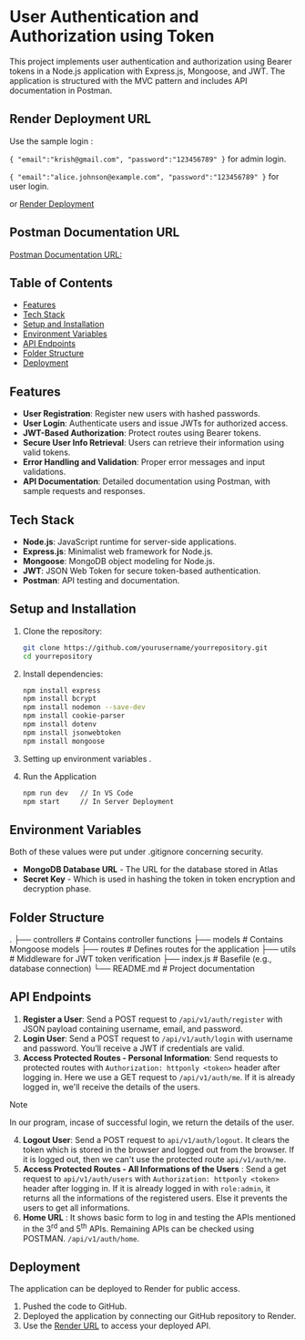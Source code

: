 # User Authentication and Authorization using Token

This project implements user authentication and authorization using Bearer tokens in a Node.js application with Express.js, Mongoose, and JWT. The application is structured with the MVC pattern and includes API documentation in Postman.



## Render Deployment URL 
Use the sample login :

`{
    "email":"krish@gmail.com",
    "password":"123456789"
}` for admin login.

`{
    "email":"alice.johnson@example.com",
    "password":"123456789"
}` for user login.


or
[Render Deployment](https://userauthenticationapp-ccp1.onrender.com/api/v1/auth/home)

## Postman Documentation URL
[Postman Documentation URL:](https://documenter.getpostman.com/view/38692959/2sAYBUDsEf)

## Table of Contents
- [Features](#features)
- [Tech Stack](#tech-stack)
- [Setup and Installation](#setup-and-installation)
- [Environment Variables](#environment-variables)
- [API Endpoints](#api-endpoints)
- [Folder Structure](#folder-structure)
- [Deployment](#deployment)


## Features
- **User Registration**: Register new users with hashed passwords.
- **User Login**: Authenticate users and issue JWTs for authorized access.
- **JWT-Based Authorization**: Protect routes using Bearer tokens.
- **Secure User Info Retrieval**: Users can retrieve their information using valid tokens.
- **Error Handling and Validation**: Proper error messages and input validations.
- **API Documentation**: Detailed documentation using Postman, with sample requests and responses.

## Tech Stack
- **Node.js**: JavaScript runtime for server-side applications.
- **Express.js**: Minimalist web framework for Node.js.
- **Mongoose**: MongoDB object modeling for Node.js.
- **JWT**: JSON Web Token for secure token-based authentication.
- **Postman**: API testing and documentation.

## Setup and Installation
1. Clone the repository:
   ```bash
   git clone https://github.com/yourusername/yourrepository.git
   cd yourrepository

2. Install dependencies:

    ```bash 
    npm install express
    npm install bcrypt
    npm install nodemon --save-dev
    npm install cookie-parser
    npm install dotenv
    npm install jsonwebtoken 
    npm install mongoose

3. Setting up environment variables .
4. Run the Application
    ```bash
    npm run dev   // In VS Code
    npm start     // In Server Deployment

## Environment Variables

Both of these values were put under .gitignore concerning security.

- **MongoDB Database URL** - The URL for the database stored in Atlas
- **Secret Key** - Which is used in hashing the token in token encryption and decryption phase. 



## Folder Structure

.
├── controllers      # Contains controller functions
├── models           # Contains Mongoose models
├── routes           # Defines routes for the application
├── utils            # Middleware for JWT token verification
├── index.js         # Basefile (e.g., database connection)
└── README.md        # Project documentation

## API Endpoints

1. **Register a User**: Send a POST request to `/api/v1/auth/register` with JSON payload containing username, email, and password.
2. **Login User**: Send a POST request to `/api/v1/auth/login` with username and password. You’ll receive a JWT if credentials are valid.
3. **Access Protected Routes - Personal Information**: Send requests to protected routes with `Authorization: httponly <token>` header after logging in.
Here we use a GET request to `/api/v1/auth/me`. If it is already logged in, we'll receive the details of the users.
> [!NOTE]
> In our program, incase of successful login, we return the details of the user.

4. **Logout User**: Send a POST request to `api/v1/auth/logout`. It clears the token which is stored in the browser and logged out from the browser. If it is logged out, then we can't use the protected route `api/v1/auth/me`.
5. **Access Protected Routes - All Informations of the Users** : Send a get request to `api/v1/auth/users` with `Authorization: httponly <token>` header after logging in. If it is already logged in with `role:admin`, it returns all the informations of the registered users. Else it prevents the users to get all informations. 
6. **Home URL** : It shows basic form to log in and testing the APIs mentioned in the 3<sup>rd</sup> and 5<sup>th</sup> APIs. Remaining APIs can be checked using POSTMAN. `/api/v1/auth/home`.




## Deployment

The application can be deployed to Render for public access.

1. Pushed the code to GitHub.
2. Deployed the application by connecting our GitHub repository to Render.
3. Use the [Render URL]() to access your deployed API.


